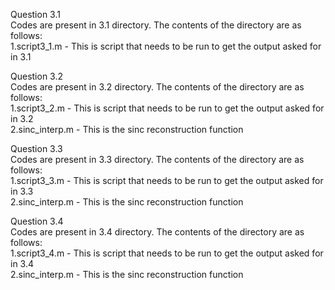 Question 3.1\
  Codes are present in 3.1 directory. The contents of the directory are as follows:\
    1.script3_1.m - This is script that needs to be run to get the output asked for in 3.1

Question 3.2\
  Codes are present in 3.2 directory. The contents of the directory are as follows:\
    1.script3_2.m - This is script that needs to be run to get the output asked for in 3.2\
    2.sinc_interp.m - This is the sinc reconstruction function

Question 3.3\
  Codes are present in 3.3 directory. The contents of the directory are as follows:\
    1.script3_3.m - This is script that needs to be run to get the output asked for in 3.3\
    2.sinc_interp.m - This is the sinc reconstruction function
    
Question 3.4\
  Codes are present in 3.4 directory. The contents of the directory are as follows:\
    1.script3_4.m - This is script that needs to be run to get the output asked for in 3.4\
    2.sinc_interp.m - This is the sinc reconstruction function
